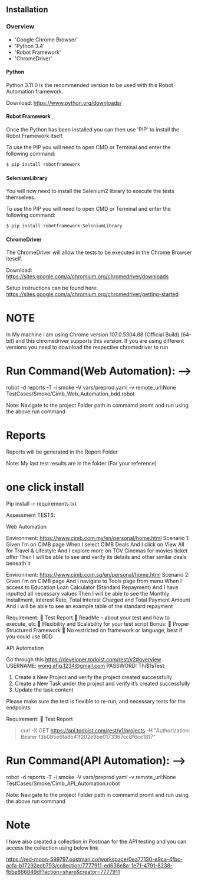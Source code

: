 ## Installation

### Overview
- 'Google Chrome Browser'
- 'Python 3.4'
- 'Robot Framework'
- 'ChromeDriver'


#### Python

Python 3.11.0 is the recommended version to be used with this Robot Automation framework.

Download: https://www.python.org/downloads/

#### Robot Framework

Once the Python has been installed you can then use 'PIP' to install the Robot Framework itself.

To use the PIP you will need to open CMD or Terminal and enter the following command:

```bash
$ pip install robotframework
```

#### SeleniumLibrary

You will now need to install the Selenium2 library to execute the tests themselves.

To use the PIP you will need to open CMD or Terminal and enter the following command:

```bash
$ pip install robotframework-SeleniumLibrary
```

#### ChromeDriver

The ChromeDriver will allow the tests to be executed in the Chrome Browser iteself.

Download: https://sites.google.com/a/chromium.org/chromedriver/downloads

Setup instructions can be found here: https://sites.google.com/a/chromium.org/chromedriver/getting-started

# NOTE 
In My machine i am using Chrome version 107.0.5304.88 (Official Build) (64-bit) and this chromedriver supports this version. If you are using different versions you need to download the respective chromedriver to run



# Run Command(Web Automation): -->
robot -d reports -T -i smoke -V vars/preprod.yaml -v remote_url:None  TestCases/Smoke/Cimb_Web_Automation_bdd.robot 

Note: Navigate to the project Folder path in commamd promt and run using the above run command 

# Reports

Reports will be generated in the Report Folder 

Note: My last test results are in the folder (For your reference)

# one click install
Pip install -r requirements.txt


Assessment TESTS:

Web Automation

Environment: https://www.cimb.com.my/en/personal/home.html
Scenario 1: 
Given I’m on CIMB page
When I select CIMB Deals
And I click on View All for Travel & Lifestyle
And I explore more on TGV Cinemas for movies ticket offer
Then I will be able to see and verify its details and other similar deals beneath it

Environment: https://www.cimb.com.sg/en/personal/home.html 
Scenario 2:
Given I’m on CIMB page
And I navigate to Tools page from menu
When I access to Education Loan Calculator (Standard Repayment) 
And I have inputted all necessary values
Then I will be able to see the Monthly Installment, Interest Rate, Total Interest Charged and Total Payment Amount
And I will be able to see an example table of the standard repayment

Requirement:
	Test Report
	ReadMe – about your test and how to execute, etc
	Flexibility and Scalability for your test script
Bonus:
	Proper Structured Framework
	No restricted on framework or language, best if you could use BDD 



API Automation

Go through this https://developer.todoist.com/rest/v2#overview 
USERNAME: wong.afiq.1234@gmail.com
PASSWORD: Thi$1sTest

1.	Create a New Project and verify the project created successfully
2.	Create a New Task under the project and verify it’s created successfully
3.	Update the task content

Please make sure the test is flexible to re-run, and necessary tests for the endpoints

Requirement:
	Test Report
 
> curl -X GET https://api.todoist.com/rest/v1/projects -H "Authorization: Bearer f3b085e6fa8b41f202e9be0173367cc8f6cc1817"


# Run Command(API Automation): -->
robot -d reports -T -i smoke -V vars/preprod.yaml -v remote_url:None  TestCases/Smoke/Cimb_API_Automation.robot 

Note: Navigate to the project Folder path in commamd promt and run using the above run command 


# Note

I have also created a collection in Postman for the API testing and you can access the collection using below link

https://red-moon-599797.postman.co/workspace/0ea77130-e9ca-4fbc-acfa-b17292ecb793/collection/7777911-ed636e8a-1e71-4791-8238-fbbe866849df?action=share&creator=7777911

